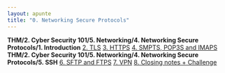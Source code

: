 ```yaml
---
layout: apunte
title: "0. Networking Secure Protocols"
---
```


**THM/2. Cyber Security 101/5. Networking/4. Networking Secure Protocols/1. Introduction**
[2. TLS](/apuntes/thm/2-cyber-security-101/5-networking/4-networking-secure-protocols/2-tls/)
[3. HTTPS](/apuntes/thm/2-cyber-security-101/5-networking/4-networking-secure-protocols/3-https/)
[4. SMPTS, POP3S and IMAPS](/apuntes/thm/2-cyber-security-101/5-networking/4-networking-secure-protocols/4-smpts-pop3s-and-imaps/)
**THM/2. Cyber Security 101/5. Networking/4. Networking Secure Protocols/5. SSH**
[6. SFTP and FTPS](/apuntes/thm/2-cyber-security-101/5-networking/4-networking-secure-protocols/6-sftp-and-ftps/)
[7. VPN](/apuntes/thm/2-cyber-security-101/5-networking/4-networking-secure-protocols/7-vpn/)
[8. Closing notes + Challenge](/apuntes/thm/2-cyber-security-101/5-networking/4-networking-secure-protocols/8-closing-notes-challenge/)
